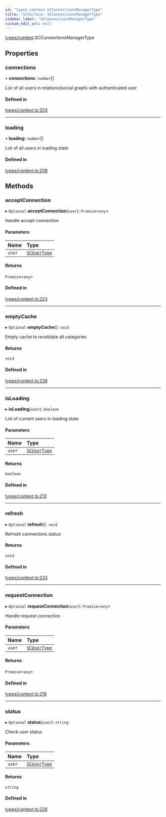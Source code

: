 ```yaml
---
id: "types_context.SCConnectionsManagerType"
title: "Interface: SCConnectionsManagerType"
sidebar_label: "SCConnectionsManagerType"
custom_edit_url: null
---
```


[types/context](../modules/types_context).SCConnectionsManagerType

## Properties

### connections

• **connections**: `number`[]

List of all users in relations(social graph) with authenticated user

#### Defined in

[types/context.ts:203](https://github.com/selfcommunity/community-ui/blob/3d68cce/packages/sc-core/src/types/context.ts#L203)

___

### loading

• **loading**: `number`[]

List of all users in loading state

#### Defined in

[types/context.ts:208](https://github.com/selfcommunity/community-ui/blob/3d68cce/packages/sc-core/src/types/context.ts#L208)

## Methods

### acceptConnection

▸ `Optional` **acceptConnection**(`user`): `Promise`<`any`\>

Handle accept connection

#### Parameters

| Name | Type |
| :------ | :------ |
| `user` | [`SCUserType`](types_user.SCUserType) |

#### Returns

`Promise`<`any`\>

#### Defined in

[types/context.ts:223](https://github.com/selfcommunity/community-ui/blob/3d68cce/packages/sc-core/src/types/context.ts#L223)

___

### emptyCache

▸ `Optional` **emptyCache**(): `void`

Empty cache to revalidate all categories

#### Returns

`void`

#### Defined in

[types/context.ts:238](https://github.com/selfcommunity/community-ui/blob/3d68cce/packages/sc-core/src/types/context.ts#L238)

___

### isLoading

▸ **isLoading**(`user`): `boolean`

List of current users in loading state

#### Parameters

| Name | Type |
| :------ | :------ |
| `user` | [`SCUserType`](types_user.SCUserType) |

#### Returns

`boolean`

#### Defined in

[types/context.ts:213](https://github.com/selfcommunity/community-ui/blob/3d68cce/packages/sc-core/src/types/context.ts#L213)

___

### refresh

▸ `Optional` **refresh**(): `void`

Refresh connections status

#### Returns

`void`

#### Defined in

[types/context.ts:233](https://github.com/selfcommunity/community-ui/blob/3d68cce/packages/sc-core/src/types/context.ts#L233)

___

### requestConnection

▸ `Optional` **requestConnection**(`user`): `Promise`<`any`\>

Handle request connection

#### Parameters

| Name | Type |
| :------ | :------ |
| `user` | [`SCUserType`](types_user.SCUserType) |

#### Returns

`Promise`<`any`\>

#### Defined in

[types/context.ts:218](https://github.com/selfcommunity/community-ui/blob/3d68cce/packages/sc-core/src/types/context.ts#L218)

___

### status

▸ `Optional` **status**(`user`): `string`

Check user status

#### Parameters

| Name | Type |
| :------ | :------ |
| `user` | [`SCUserType`](types_user.SCUserType) |

#### Returns

`string`

#### Defined in

[types/context.ts:228](https://github.com/selfcommunity/community-ui/blob/3d68cce/packages/sc-core/src/types/context.ts#L228)
